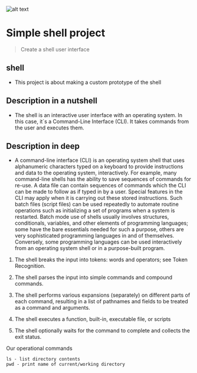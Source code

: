![alt text](https://cdn-az.allevents.in/events3/banners/f9a5308926bc6c95eca670e83c0ee0efb7e4fe5431f683e61b8a091b0f57dee9-rimg-w1200-h599-gmir.jpg?v=1563602033)

# Simple shell project
> Create a shell user interface

## shell
* This project is about making a custom prototype of the shell

## Description in a nutshell
* The shell is an interactive user interface with an operating system. In this case, it´s a Command-Line Interface (CLI). It takes commands from the user and executes them.

## Description in deep
* A command-line interface (CLI) is an operating system shell that uses alphanumeric characters typed on a keyboard to provide instructions and data to the operating system, interactively. For example, many command-line shells has the ability to save sequences of commands for re-use. A data file can contain sequences of commands which the CLI can be made to follow as if typed in by a user. Special features in the CLI may apply when it is carrying out these stored instructions. Such batch files (script files) can be used repeatedly to automate routine operations such as initializing a set of programs when a system is restarted. Batch mode use of shells usually involves structures, conditionals, variables, and other elements of programming languages; some have the bare essentials needed for such a purpose, others are very sophisticated programming languages in and of themselves. Conversely, some programming languages can be used interactively from an operating system shell or in a purpose-built program.

1. The shell breaks the input into tokens: words and operators; see Token Recognition.

2. The shell parses the input into simple commands and compound commands.

3. The shell performs various expansions (separately) on different parts of each command, resulting in a list of pathnames and fields to be treated as a command and arguments.

4. The shell executes a function, built-in, executable file, or scripts

5. The shell optionally waits for the command to complete and collects the exit status.

Our operational commands
```SHELL
ls - list directory contents
pwd - print name of current/working directory